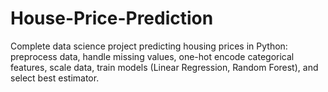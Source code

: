 # House-Price-Prediction
Complete data science project predicting housing prices in Python: preprocess data, handle missing values, one-hot encode categorical features, scale data, train models (Linear Regression, Random Forest), and select best estimator.
